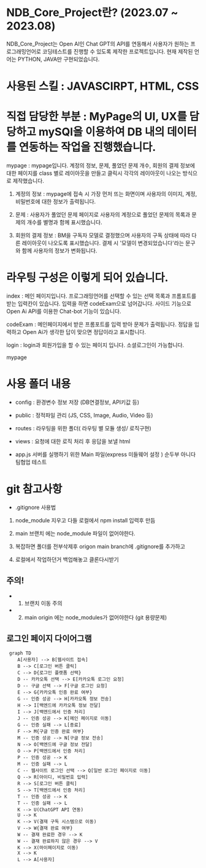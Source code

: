 # NDB_Core_Project란? (2023.07 ~ 2023.08)
NDB_Core_Project는 Open AI인 Chat GPT의 API를 연동해서 사용자가 원하는 프로그래밍언어로 코딩테스트를 진행할 수 있도록 제작한 프로젝트입니다.
현재 제작된 언어는 PYTHON, JAVA만 구현되었습니다.

# 사용된 스킬 : JAVASCIRPT, HTML, CSS 

# 직접 담당한 부분 : MyPage의 UI, UX를 담당하고 mySQl을 이용하여 DB 내의 데이터를 연동하는 작업을 진행했습니다. 

mypage : mypage입니다. 계정의 정보, 문제, 풀었던 문제 개수, 회원의 결제 정보에 대한 페이지를 class 별로 레이아웃을 만들고 클릭시 각각의 레이아웃이 나오는 방식으로 제작했습니다.

1. 계정의 정보 : mypage에 접속 시 가장 먼저 뜨는 화면이며 사용자의 이미지, 계정, 비밀번호에 대한 정보가 출력됩니다. 

2. 문제 : 사용자가 풀었던 문제 페이지로 사용자의 계정으로 풀었던 문제의 목록과 문제의 개수를 별명과 함께 표시했습니다.

3. 회원의 결제 정보 : BM을 구독자 모델로 결정했으며 사용자의 구독 상태에 따라 다른 레이아웃이 나오도록 표시했습니다. 결제 시 '모델이 변경되었습니다'라는 문구와 함께 사용자의 정보가 변화됩니다.


# 라우팅 구성은 이렇게 되어 있습니다.
index : 메인 페이지입니다. 프로그래밍언어를 선택할 수 있는 선택 목록과 프롬포트를 받는 입력칸이 있습니다. 입력을 하면 codeExam으로 넘어갑니다. 사이드 기능으로 Open Ai API를 이용한 Chat-bot 기능이 있습니다.

codeExam : 메인페이지에서 받은 프롬포트를 입력 받아 문제가 출력됩니다. 정답을 입력하고 Open Ai가 생각한 답이 맞으면 정답이라고 표시합니다.

login : login과 회원가입을 할 수 있는 페이지 입니다. 소셜로그인이 가능합니다.

mypage 




# 사용 폴더 내용

- config : 환경변수 정보 저장 (DB연결정보, API키값 등)

- public : 정적파일 관리 (JS, CSS, Image, Audio, Video 등)

- routes : 라우팅을 위한 폴더( 라우팅 별 모듈 생성/ 로직구현)

- views : 요청에 대한 로직 처리 후 응답을 보낼 html

- app.js 서버를 실행하기 위한 Main 파일(express 미들웨어 설정 )
  순두부 아니다 팀협업 테스트

# git 참고사항  
- .gitignore 사용법

1. node_module 지우고 다들 로컬에서 npm install 입력후 만듬

2. main 브랜치 에는 node_module 파일이 없어야한다.

3. 복잡하면 폴더를 전부삭제후 origon main branch에 .gitignore를 추가하고

4. 로컬에서 작업하던거 백업해놓고 클론다시받기

## 주의!

- 1. 브랜치 이동 주의

- 2. main origin 에는 node_modules가 없어야한다 (git 용량문제)

## 로그인 페이지 다이어그램

```mermaid
 graph TD
    A[사용자] --> B[웹사이트 접속]
    B --> C[로그인 버튼 클릭]
    C --> D{로그인 플랫폼 선택}
    D -- 카카오톡 선택 --> E[카카오톡 로그인 요청]
    D -- 구글 선택 --> F[구글 로그인 요청]
    E --> G{카카오톡 인증 완료 여부}
    G -- 인증 성공 --> H[카카오톡 정보 전송]
    H --> I[백엔드에 카카오톡 정보 전달]
    I --> J[백엔드에서 인증 처리]
    J -- 인증 성공 --> K[메인 페이지로 이동]
    G -- 인증 실패 --> L[종료]
    F --> M{구글 인증 완료 여부}
    M -- 인증 성공 --> N[구글 정보 전송]
    N --> O[백엔드에 구글 정보 전달]
    O --> P[백엔드에서 인증 처리]
    P -- 인증 성공 --> K
    M -- 인증 실패 --> L
    C -- 웹사이트 로그인 선택 --> Q[일반 로그인 페이지로 이동]
    Q --> R[아이디, 비밀번호 입력]
    R --> S[로그인 버튼 클릭]
    S --> T[백엔드에서 인증 처리]
    T -- 인증 성공 --> K
    T -- 인증 실패 --> L
    K --> U(ChatGPT API 연동)
    U --> K
    K --> V(결재 구독 시스템으로 이동)
    V --> W{결재 완료 여부}
    W -- 결재 완료한 경우 --> K
    W -- 결재 완료하지 않은 경우 --> V
    K --> X(마이페이지로 이동)
    X --> K
    L --> A[사용자]


```
